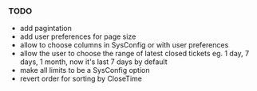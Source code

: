 ### TODO
- add pagintation
- add user preferences for page size
- allow to choose columns in SysConfig or with user preferences
- allow the user to choose the range of latest closed tickets eg. 1 day, 7 days, 1 month, now it's last 7 days by default
- make all limits to be a SysConfig option
- revert order for sorting by CloseTime
